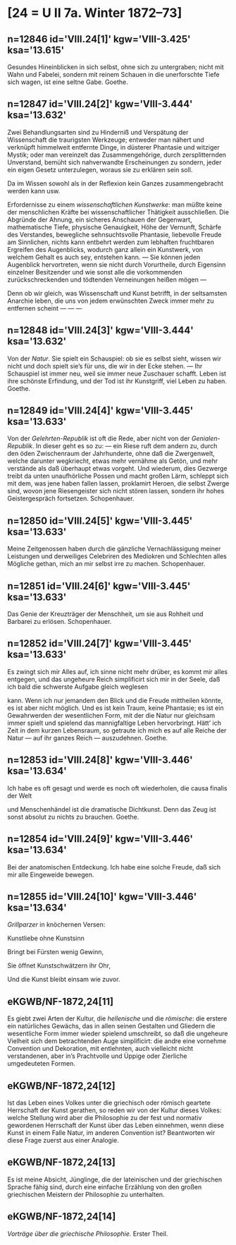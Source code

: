 # [24 = U II 7a. Winter 1872–73]

## n=12846 id='VIII.24[1]' kgw='VIII-3.425' ksa='13.615'

Gesundes Hineinblicken in sich selbst, ohne sich zu untergraben; nicht mit Wahn und Fabelei, sondern mit reinem Schauen in die unerforschte Tiefe sich wagen, ist eine seltne Gabe. Goethe.

## n=12847 id='VIII.24[2]' kgw='VIII-3.444' ksa='13.632'

Zwei Behandlungsarten sind zu Hinderniß und Verspätung der Wissenschaft die traurigsten Werkzeuge; entweder man nähert und verknüpft himmelweit entfernte Dinge, in düsterer Phantasie und witziger Mystik; oder man vereinzelt das Zusammengehörige, durch zersplitternden Unverstand, bemüht sich nahverwandte Erscheinungen zu sondern, jeder ein eigen Gesetz unterzulegen, woraus sie zu erklären sein soll.

Da im Wissen sowohl als in der Reflexion kein Ganzes zusammengebracht werden kann usw.

Erfordernisse zu einem *wissenschaftlichen Kunstwerke*: man müßte keine der menschlichen Kräfte bei wissenschaftlicher Thätigkeit ausschließen. Die Abgründe der Ahnung, ein sicheres Anschauen der Gegenwart, mathematische Tiefe, physische Genauigkeit, Höhe der Vernunft, Schärfe des Verstandes, bewegliche sehnsuchtsvolle Phantasie, liebevolle Freude am Sinnlichen, nichts kann entbehrt werden zum lebhaften fruchtbaren Ergreifen des Augenblicks, wodurch ganz allein ein Kunstwerk, von welchem Gehalt es auch sey, entstehen kann. — Sie können jeden Augenblick hervortreten, wenn sie nicht durch Vorurtheile, durch Eigensinn einzelner Besitzender und wie sonst alle die vorkommenden zurückschreckenden und tödtenden Verneinungen heißen mögen —

Denn ob wir gleich, was Wissenschaft und Kunst betrifft, in der seltsamsten Anarchie leben, die uns von jedem erwünschten Zweck immer mehr zu entfernen scheint — — —

## n=12848 id='VIII.24[3]' kgw='VIII-3.444' ksa='13.632'

Von der *Natur*. Sie spielt ein Schauspiel: ob sie es selbst sieht, wissen wir nicht und doch spielt sie’s für uns, die wir in der Ecke stehen. — Ihr Schauspiel ist immer neu, weil sie immer neue Zuschauer schafft. Leben ist ihre schönste Erfindung, und der Tod ist ihr Kunstgriff, viel Leben zu haben. Goethe.

## n=12849 id='VIII.24[4]' kgw='VIII-3.445' ksa='13.633'

Von der *Gelehrten-Republik* ist oft die Rede, aber nicht von der *Genialen-Republik*. In dieser geht es so zu: — ein Riese ruft dem andern zu, durch den öden Zwischenraum der Jahrhunderte, ohne daß die Zwergenwelt, welche darunter wegkriecht, etwas mehr vernähme als Getön, und mehr verstände als daß überhaupt etwas vorgeht. Und wiederum, dies Gezwerge treibt da unten unaufhörliche Possen und macht großen Lärm, schleppt sich mit dem, was jene haben fallen lassen, proklamirt Heroen, die selbst Zwerge sind, wovon jene Riesengeister sich nicht stören lassen, sondern ihr hohes Geistergespräch fortsetzen. Schopenhauer.

## n=12850 id='VIII.24[5]' kgw='VIII-3.445' ksa='13.633'

Meine Zeitgenossen haben durch die gänzliche Vernachlässigung meiner Leistungen und derweiliges Celebriren des Mediokren und Schlechten alles Mögliche gethan, mich an mir selbst irre zu machen. Schopenhauer.

## n=12851 id='VIII.24[6]' kgw='VIII-3.445' ksa='13.633'

Das Genie der Kreuzträger der Menschheit, um sie aus Rohheit und Barbarei zu erlösen. Schopenhauer.

## n=12852 id='VIII.24[7]' kgw='VIII-3.445' ksa='13.633'

Es zwingt sich mir Alles auf, ich sinne nicht mehr drüber, es kommt mir alles entgegen, und das ungeheure Reich simplificirt sich mir in der Seele, daß ich bald die schwerste Aufgabe gleich weglesen

kann. Wenn ich nur jemandem den Blick und die Freude mittheilen könnte, es ist aber nicht möglich. Und es ist kein Traum, keine Phantasie; es ist ein Gewahrwerden der wesentlichen Form, mit der die Natur nur gleichsam immer spielt und spielend das mannigfaltige Leben hervorbringt. Hätt’ ich Zeit in dem kurzen Lebensraum, so getraute ich mich es auf alle Reiche der Natur — auf ihr ganzes Reich — auszudehnen. Goethe.

## n=12853 id='VIII.24[8]' kgw='VIII-3.446' ksa='13.634'

Ich habe es oft gesagt und werde es noch oft wiederholen, die causa finalis der Welt

und Menschenhändel ist die dramatische Dichtkunst. Denn das Zeug ist sonst absolut zu nichts zu brauchen. Goethe.

## n=12854 id='VIII.24[9]' kgw='VIII-3.446' ksa='13.634'

Bei der anatomischen Entdeckung. Ich habe eine solche Freude, daß sich mir alle Eingeweide bewegen.

## n=12855 id='VIII.24[10]' kgw='VIII-3.446' ksa='13.634'

*Grillparzer* in knöchernen Versen:

Kunstliebe ohne Kunstsinn

Bringt bei Fürsten wenig Gewinn,

Sie öffnet Kunstschwätzern ihr Ohr,

Und die Kunst bleibt einsam wie zuvor.

## eKGWB/NF-1872,24[11]

Es giebt zwei Arten der Kultur, die *hellenische* und die *römische*: die erstere ein natürliches Gewächs, das in allen seinen Gestalten und Gliedern die wesentliche Form immer wieder spielend umschreibt, so daß die ungeheure Vielheit sich dem betrachtenden Auge simplificirt: die andre eine vornehme Convention und Dekoration, mit entlehnten, auch vielleicht nicht verstandenen, aber in’s Prachtvolle und Üppige oder Zierliche umgedeuteten Formen.

## eKGWB/NF-1872,24[12]

Ist das Leben eines Volkes unter die griechisch oder römisch geartete Herrschaft der Kunst gerathen, so reden wir von der Kultur dieses Volkes: welche Stellung wird aber die Philosophie zu der fest und normativ gewordenen Herrschaft der Kunst über das Leben einnehmen, wenn diese Kunst in einem Falle Natur, im anderen Convention ist? Beantworten wir diese Frage zuerst aus einer Analogie.

## eKGWB/NF-1872,24[13]

Es ist meine Absicht, Jünglinge, die der lateinischen und der griechischen Sprache fähig sind, durch eine einfache Erzählung von den großen griechischen Meistern der Philosophie zu unterhalten.

## eKGWB/NF-1872,24[14]

*Vorträge über die griechische Philosophie.*
Erster Theil.
